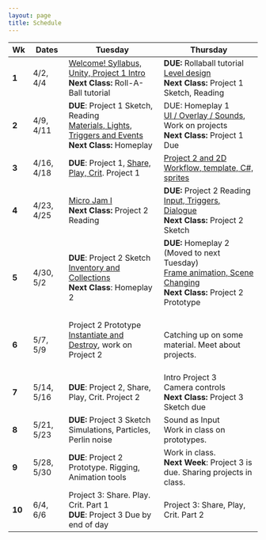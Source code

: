 ```yaml
---
layout: page
title: Schedule
---
```


| **Wk** | **Dates**      | **Tuesday**                                                                                                                      | **Thursday**                                                                                                                                   |
| ------ | -------------- | -------------------------------------------------------------------------------------------------------------------------------- | ---------------------------------------------------------------------------------------------------------------------------------------------- |
| **1**  | 4/2, 4/4       | [Welcome! Syllabus, Unity, Project 1 Intro](day-1.md) <br/> **Next Class:** Roll-A-Ball tutorial                                 | **DUE:** Rollaball tutorial <br/> [Level design](day-2.md)<br/> **Next Class:** Project 1 Sketch, Reading                                      |
| **2**  | 4/9, 4/11      | **DUE**: Project 1 Sketch, Reading <br/>[ Materials, Lights, Triggers and Events](day-3.md) <br/> **Next Class:** Homeplay       | DUE: Homeplay 1 <br/> [UI / Overlay / Sounds](day-4.md), Work on projects<br/> **Next Class:** Project 1 Due                                   |
| **3**  | 4/16, 4/18     | **DUE**: Project 1, [Share, Play, Crit](day-5.md). Project 1                                                                     | [Project 2 and 2D Workflow, template, C#, sprites](day-6.md)<br>                                                                               |
| **4**  | 4/23, 4/25<br> | [Micro Jam I](day-7.md) <br/> **Next Class:** Project 2 Reading<br>                                                              | **DUE:** Project 2 Reading <br/> [Input, Triggers, Dialogue](day-8.md) <br/> **Next Class:** Project 2 Sketch                                  |
| **5**  | 4/30, 5/2<br>  | **DUE**: Project 2 Sketch <br/> [Inventory and Collections](day-9.md) <br/> <!--Micro Jam II <br/>--> **Next Class**: Homeplay 2 | **DUE:** Homeplay 2 (Moved to next Tuesday)<br/> [Frame animation, Scene Changing](day-10.md)<br/> **Next Class:** Project 2 Prototype<br><br> |
| **6**  | 5/7, 5/9<br>   | Project 2 Prototype <br/> [Instantiate and Destroy](day-11.md), work on Project 2<br><br>                                        | Catching up on some material. Meet about projects.                                                                                             |
| **7**  | 5/14, 5/16<br> | **DUE**: Project 2, Share, Play, Crit. Project 2<br>                                                                             | Intro Project 3 <br/> Camera controls <br/> **Next Class:** Project 3 Sketch due<br>                                                           |
| **8**  | 5/21, 5/23<br> | **DUE:** Project 3 Sketch <br/> Simulations, Particles, Perlin noise<br>                                                         | Sound as Input<br>Work in class on prototypes.                                                                                                 |
| **9**  | 5/28, 5/30<br> | **DUE**: Project 2 Prototype. Rigging, Animation tools<br>                                                                       | Work in class. <br/> **Next Week**: Project 3 is due. Sharing projects in class.<br>                                                           |
| **10** | 6/4, 6/6<br>   | Project 3: Share. Play. Crit. Part 1 <br/> **DUE**: Project 3 Due by end of day<br>                                              | <!--[Course Evals!](https://be.my.ucla.edu/directlink.aspx?featureID=161&src=r0) <br/>-->Project 3: Share, Play, Crit. Part 2                  |



